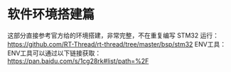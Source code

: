 # 软件环境搭建篇

这部分直接参考官方给的环境搭建，非常完整，不在重复编写
STM32 运行：https://github.com/RT-Thread/rt-thread/tree/master/bsp/stm32
ENV工具：ENV工具可以通过以下链接获取：https://pan.baidu.com/s/1cg28rk#list/path=%2F
